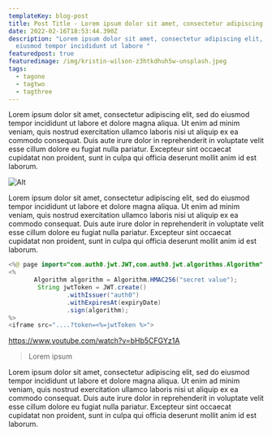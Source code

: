 ```yaml
---
templateKey: blog-post
title: Post Title - Lorem ipsum dolor sit amet, consectetur adipiscing elit
date: 2022-02-16T18:53:44.390Z
description: "Lorem ipsum dolor sit amet, consectetur adipiscing elit, sed do
  eiusmod tempor incididunt ut labore "
featuredpost: true
featuredimage: /img/kristin-wilson-z3htkdhuh5w-unsplash.jpeg
tags:
  - tagone
  - tagtwo
  - tagthree
---
```

Lorem ipsum dolor sit amet, consectetur adipiscing elit, sed do eiusmod tempor incididunt ut labore et dolore magna aliqua. Ut enim ad minim veniam, quis nostrud exercitation ullamco laboris nisi ut aliquip ex ea commodo consequat. Duis aute irure dolor in reprehenderit in voluptate velit esse cillum dolore eu fugiat nulla pariatur. Excepteur sint occaecat cupidatat non proident, sunt in culpa qui officia deserunt mollit anim id est laborum.

![Alt](/img/flavor_wheel.jpg "Title  of the image")

Lorem ipsum dolor sit amet, consectetur adipiscing elit, sed do eiusmod tempor incididunt ut labore et dolore magna aliqua. Ut enim ad minim veniam, quis nostrud exercitation ullamco laboris nisi ut aliquip ex ea commodo consequat. Duis aute irure dolor in reprehenderit in voluptate velit esse cillum dolore eu fugiat nulla pariatur. Excepteur sint occaecat cupidatat non proident, sunt in culpa qui officia deserunt mollit anim id est laborum.

```java
<%@ page import="com.auth0.jwt.JWT,com.auth0.jwt.algorithms.Algorithm" %>
<% 
       Algorithm algorithm = Algorithm.HMAC256("secret value");
        String jwtToken = JWT.create()
                .withIssuer("auth0")
                .withExpiresAt(expiryDate)
                .sign(algorithm);
%>
<iframe src="....?token=<%=jwtToken %>">
```

<https://www.youtube.com/watch?v=bHb5CFGYz1A>



> Lorem ipsum







Lorem ipsum dolor sit amet, consectetur adipiscing elit, sed do eiusmod tempor incididunt ut labore et dolore magna aliqua. Ut enim ad minim veniam, quis nostrud exercitation ullamco laboris nisi ut aliquip ex ea commodo consequat. Duis aute irure dolor in reprehenderit in voluptate velit esse cillum dolore eu fugiat nulla pariatur. Excepteur sint occaecat cupidatat non proident, sunt in culpa qui officia deserunt mollit anim id est laborum.